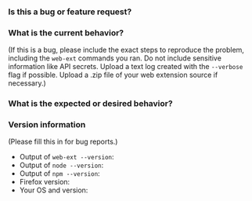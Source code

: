 ### Is this a bug or feature request?

### What is the current behavior?

(If this is a bug, please include the exact steps to reproduce the problem, including the
`web-ext` commands you ran. Do not include sensitive information like API secrets.
Upload a text log created with the `--verbose` flag if possible.
Upload a .zip file of your web extension source if necessary.)

### What is the expected or desired behavior?

### Version information

(Please fill this in for bug reports.)

* Output of `web-ext --version`:
* Output of `node --version`:
* Output of `npm --version`:
* Firefox version:
* Your OS and version:
